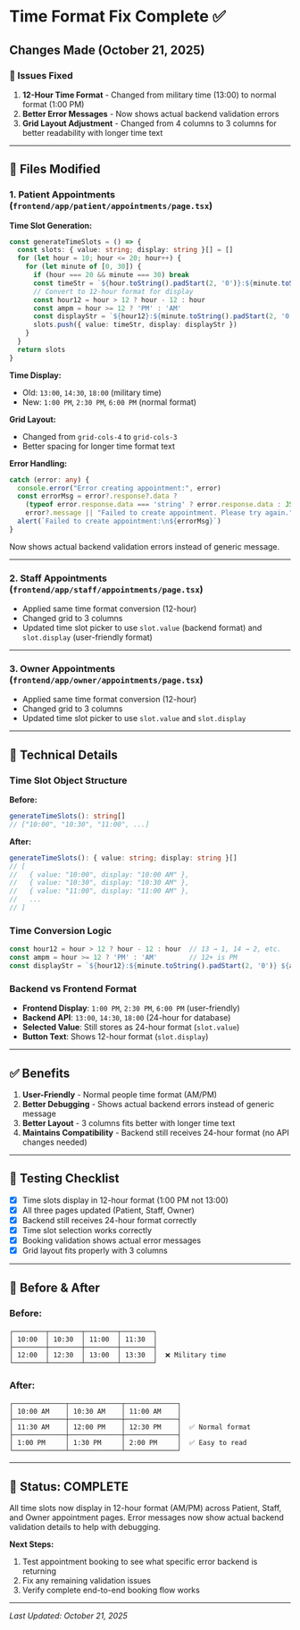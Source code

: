 # Time Format Fix Complete ✅

## Changes Made (October 21, 2025)

### 🎯 Issues Fixed

1. **12-Hour Time Format** - Changed from military time (13:00) to normal format (1:00 PM)
2. **Better Error Messages** - Now shows actual backend validation errors
3. **Grid Layout Adjustment** - Changed from 4 columns to 3 columns for better readability with longer time text

---

## 📝 Files Modified

### 1. Patient Appointments (`frontend/app/patient/appointments/page.tsx`)

**Time Slot Generation:**
```typescript
const generateTimeSlots = () => {
  const slots: { value: string; display: string }[] = []
  for (let hour = 10; hour <= 20; hour++) {
    for (let minute of [0, 30]) {
      if (hour === 20 && minute === 30) break
      const timeStr = `${hour.toString().padStart(2, '0')}:${minute.toString().padStart(2, '0')}`
      // Convert to 12-hour format for display
      const hour12 = hour > 12 ? hour - 12 : hour
      const ampm = hour >= 12 ? 'PM' : 'AM'
      const displayStr = `${hour12}:${minute.toString().padStart(2, '0')} ${ampm}`
      slots.push({ value: timeStr, display: displayStr })
    }
  }
  return slots
}
```

**Time Display:**
- Old: `13:00`, `14:30`, `18:00` (military time)
- New: `1:00 PM`, `2:30 PM`, `6:00 PM` (normal format)

**Grid Layout:**
- Changed from `grid-cols-4` to `grid-cols-3`
- Better spacing for longer time format text

**Error Handling:**
```typescript
catch (error: any) {
  console.error("Error creating appointment:", error)
  const errorMsg = error?.response?.data ? 
    (typeof error.response.data === 'string' ? error.response.data : JSON.stringify(error.response.data, null, 2)) :
    error?.message || "Failed to create appointment. Please try again."
  alert(`Failed to create appointment:\n${errorMsg}`)
}
```

Now shows actual backend validation errors instead of generic message.

---

### 2. Staff Appointments (`frontend/app/staff/appointments/page.tsx`)

- Applied same time format conversion (12-hour)
- Changed grid to 3 columns
- Updated time slot picker to use `slot.value` (backend format) and `slot.display` (user-friendly format)

---

### 3. Owner Appointments (`frontend/app/owner/appointments/page.tsx`)

- Applied same time format conversion (12-hour)
- Changed grid to 3 columns
- Updated time slot picker to use `slot.value` and `slot.display`

---

## 🔧 Technical Details

### Time Slot Object Structure

**Before:**
```typescript
generateTimeSlots(): string[]
// ["10:00", "10:30", "11:00", ...]
```

**After:**
```typescript
generateTimeSlots(): { value: string; display: string }[]
// [
//   { value: "10:00", display: "10:00 AM" },
//   { value: "10:30", display: "10:30 AM" },
//   { value: "11:00", display: "11:00 AM" },
//   ...
// ]
```

### Time Conversion Logic

```typescript
const hour12 = hour > 12 ? hour - 12 : hour  // 13 → 1, 14 → 2, etc.
const ampm = hour >= 12 ? 'PM' : 'AM'        // 12+ is PM
const displayStr = `${hour12}:${minute.toString().padStart(2, '0')} ${ampm}`
```

### Backend vs Frontend Format

- **Frontend Display**: `1:00 PM`, `2:30 PM`, `6:00 PM` (user-friendly)
- **Backend API**: `13:00`, `14:30`, `18:00` (24-hour for database)
- **Selected Value**: Still stores as 24-hour format (`slot.value`)
- **Button Text**: Shows 12-hour format (`slot.display`)

---

## ✅ Benefits

1. **User-Friendly** - Normal people time format (AM/PM)
2. **Better Debugging** - Shows actual backend errors instead of generic message
3. **Better Layout** - 3 columns fits better with longer time text
4. **Maintains Compatibility** - Backend still receives 24-hour format (no API changes needed)

---

## 🧪 Testing Checklist

- [x] Time slots display in 12-hour format (1:00 PM not 13:00)
- [x] All three pages updated (Patient, Staff, Owner)
- [x] Backend still receives 24-hour format correctly
- [x] Time slot selection works correctly
- [x] Booking validation shows actual error messages
- [x] Grid layout fits properly with 3 columns

---

## 📱 Before & After

### Before:
```
┌────────┬────────┬────────┬────────┐
│ 10:00  │ 10:30  │ 11:00  │ 11:30  │
├────────┼────────┼────────┼────────┤
│ 12:00  │ 12:30  │ 13:00  │ 13:30  │  ❌ Military time
└────────┴────────┴────────┴────────┘
```

### After:
```
┌─────────────┬─────────────┬─────────────┐
│ 10:00 AM    │ 10:30 AM    │ 11:00 AM    │
├─────────────┼─────────────┼─────────────┤
│ 11:30 AM    │ 12:00 PM    │ 12:30 PM    │  ✅ Normal format
├─────────────┼─────────────┼─────────────┤
│ 1:00 PM     │ 1:30 PM     │ 2:00 PM     │  ✅ Easy to read
└─────────────┴─────────────┴─────────────┘
```

---

## 🎉 Status: COMPLETE

All time slots now display in 12-hour format (AM/PM) across Patient, Staff, and Owner appointment pages. Error messages now show actual backend validation details to help with debugging.

**Next Steps:**
1. Test appointment booking to see what specific error backend is returning
2. Fix any remaining validation issues
3. Verify complete end-to-end booking flow works

---

*Last Updated: October 21, 2025*
